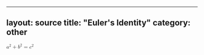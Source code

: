
---
layout: source
title: "Euler's Identity"
category: other
---

  <math>
    <mrow>
      <mrow>
        <msup>
          <mi>a</mi>
          <mn>2</mn>
        </msup>
        <mo>+</mo>
        <msup>
          <mi>b</mi>
          <mn>2</mn>
        </msup>
      </mrow>
      <mo>=</mo>
      <msup>
        <mi>c</mi>
        <mn>2</mn>
      </msup>
    </mrow>
  </math>
